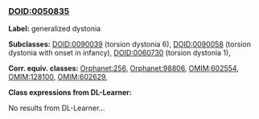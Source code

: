 
### [DOID:0050835](http://purl.obolibrary.org/obo/DOID_0050835)
**Label:** generalized dystonia

**Subclasses:** [DOID:0090039](http://purl.obolibrary.org/obo/DOID_0090039) (torsion dystonia 6), [DOID:0090058](http://purl.obolibrary.org/obo/DOID_0090058) (torsion dystonia with onset in infancy), [DOID:0060730](http://purl.obolibrary.org/obo/DOID_0060730) (torsion dystonia 1), 

**Corr. equiv. classes:** [Orphanet:256](http://www.orpha.net/ORDO/Orphanet_256), [Orphanet:98806](http://www.orpha.net/ORDO/Orphanet_98806), [OMIM:602554](http://purl.obolibrary.org/obo/OMIM_602554), [OMIM:128100](http://purl.obolibrary.org/obo/OMIM_128100), [OMIM:602629](http://purl.obolibrary.org/obo/OMIM_602629), 

**Class expressions from DL-Learner:**

No results from DL-Learner...




